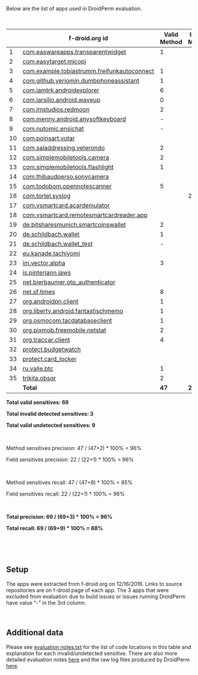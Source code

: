 Below are the list of apps used in DroidPerm evaluation.

 

|    | f-droid.org id                                                                                                           | Valid Method | Invalid Method | Undetected Method | Valid Field | Invalid Field | Undetected Field |
|----|--------------------------------------------------------------------------------------------------------------------------|--------------|----------------|-------------------|-------------|---------------|------------------|
| 1  | [com.easwareapps.transparentwidget](https://f-droid.org/packages/com.easwareapps.transparentwidget/)                     | 1            |                |                   |             |               |                  |
| 2  | [com.easytarget.micopi](https://f-droid.org/packages/com.easytarget.micopi/)                                             |              |                |                   | 9           |               | 1                |
| 3  | [com.example.tobiastrumm.freifunkautoconnect](https://f-droid.org/packages/com.example.tobiastrumm.freifunkautoconnect/) | 1            |                |                   | 1           |               |                  |
| 4  | [com.github.yeriomin.dumbphoneassistant](https://f-droid.org/packages/com.github.yeriomin.dumbphoneassistant/)           | 1            |                |                   | 6           |               |                  |
| 5  | [com.iamtrk.androidexplorer](https://f-droid.org/packages/com.iamtrk.androidexplorer/)                                   | 6            |                |                   |             |               |                  |
| 6  | [com.jarsilio.android.waveup](https://f-droid.org/packages/com.jarsilio.android.waveup/)                                 | 0            |                |                   | 0           |               |                  |
| 7  | [com.jmstudios.redmoon](https://f-droid.org/packages/com.jmstudios.redmoon/)                                             | 2            |                |                   |             |               |                  |
| 8  | [com.menny.android.anysoftkeyboard](https://f-droid.org/packages/com.menny.android.anysoftkeyboard/)                     | \-           |                |                   |             |               |                  |
| 9  | [com.nutomic.ensichat](https://f-droid.org/packages/com.nutomic.ensichat/)                                               | \-           |                |                   |             |               |                  |
| 10 | [com.poinsart.votar](https://f-droid.org/packages/com.poinsart.votar/)                                                   |              |                |                   | 1           |               |                  |
| 11 | [com.saladdressing.veterondo](https://f-droid.org/packages/com.saladdressing.veterondo/)                                 | 2            |                |                   |             |               |                  |
| 12 | [com.simplemobiletools.camera](https://f-droid.org/packages/com.simplemobiletools.camera/)                               | 2            |                |                   |             |               |                  |
| 13 | [com.simplemobiletools.flashlight](https://f-droid.org/packages/com.simplemobiletools.flashlight/)                       | 1            |                |                   |             |               |                  |
| 14 | [com.thibaudperso.sonycamera](https://f-droid.org/packages/com.thibaudperso.sonycamera/)                                 |              |                |                   |             | 1             |                  |
| 15 | [com.todobom.opennotescanner](https://f-droid.org/packages/com.todobom.opennotescanner/)                                 | 5            |                |                   |             |               |                  |
| 16 | [com.tortel.syslog](https://f-droid.org/packages/com.tortel.syslog/)                                                     |              | 2              |                   |             |               |                  |
| 17 | [com.vsmartcard.acardemulator](https://f-droid.org/packages/com.vsmartcard.acardemulator/)                               |              |                | 1                 |             |               |                  |
| 18 | [com.vsmartcard.remotesmartcardreader.app](https://f-droid.org/packages/com.vsmartcard.remotesmartcardreader.app/)       |              |                | 1                 |             |               |                  |
| 19 | [de.bitsharesmunich.smartcoinswallet](https://f-droid.org/packages/de.bitsharesmunich.smartcoinswallet/)                 | 2            |                |                   |             |               |                  |
| 20 | [de.schildbach.wallet](https://f-droid.org/packages/de.schildbach.wallet/)                                               | 1            |                |                   |             |               |                  |
| 21 | [de.schildbach.wallet_test](https://f-droid.org/packages/de.schildbach.wallet_test/)                                     | \-           |                |                   |             |               |                  |
| 22 | [eu.kanade.tachiyomi](https://f-droid.org/packages/eu.kanade.tachiyomi/)                                                 |              |                | 1                 |             |               |                  |
| 23 | [im.vector.alpha](https://f-droid.org/packages/im.vector.alpha/)                                                         | 3            |                | 2                 | 3           |               |                  |
| 24 | [is.pinterjann.jaws](https://f-droid.org/packages/is.pinterjann.jaws/)                                                   |              |                |                   | 1           |               |                  |
| 25 | [net.bierbaumer.otp_authenticator](https://f-droid.org/packages/net.bierbaumer.otp_authenticator/)                       |              |                | 1                 |             |               |                  |
| 26 | [net.sf.times](https://f-droid.org/packages/net.sf.times/)                                                               | 8            |                |                   |             |               |                  |
| 27 | [org.androidpn.client](https://f-droid.org/packages/org.androidpn.client/)                                               | 1            |                |                   |             |               |                  |
| 28 | [org.liberty.android.fantastischmemo](https://f-droid.org/packages/org.liberty.android.fantastischmemo/)                 | 1            |                |                   |             |               |                  |
| 29 | [org.osmocom.tacdatabaseclient](https://f-droid.org/packages/org.osmocom.tacdatabaseclient/)                             | 1            |                |                   |             |               |                  |
| 30 | [org.pixmob.freemobile.netstat](https://f-droid.org/packages/org.pixmob.freemobile.netstat/)                             | 2            |                | 1                 |             |               |                  |
| 31 | [org.traccar.client](https://f-droid.org/packages/org.traccar.client/)                                                   | 4            |                |                   |             |               |                  |
| 32 | [protect.budgetwatch](https://f-droid.org/packages/protect.budgetwatch/)                                                 |              |                |                   | 1           |               |                  |
| 33 | [protect.card_locker](https://f-droid.org/packages/protect.card_locker/)                                                 |              |                | 1                 |             |               |                  |
| 34 | [ru.valle.btc](https://f-droid.org/packages/ru.valle.btc/)                                                               | 1            |                |                   |             |               |                  |
| 35 | [trikita.obsqr](https://f-droid.org/packages/trikita.obsqr/)                                                             | 2            |                |                   |             |               |                  |
|    | **Total**                                                                                                                | **47**       | **2**          | **8**             | **22**      | **1**         | **1**            |

**Total valid sensitives: 69**

**Total invalid detected sensitives: 3**

**Total valid undetected sensitives: 9**

 

Method sensitives precision: 47 / (47+2) \* 100% = 96%

Field sensitives precision: 22 / (22+1) \* 100% = 96%

 

Method sensitives recall: 47 / (47+8) \* 100% = 85%

Field sensitives recall: 22 / (22+1) \* 100% = 96%

 

**Total precision: 69 / (69+3) \* 100% = 96%**

**Total recall: 69 / (69+9) \* 100% = 88%**

 

 

Setup
-----

The apps were extracted from f-droid.org on 12/16/2016. Links to source
repositories are on f-droid page of each app. The 3 apps that were excluded from
evaluation due to build issues or issues running DroidPerm have value “-” in the
3rd column.

 

Additional data
---------------

Please see [evaluation notes.txt](evaluation%20notes.txt) for the list of code
locations in this table and explanation for each invalid/undetected sensitive.
There are also more detailed evaluation notes [here](detailed%20notes) and the
raw log files produced by DroidPerm [here](DroidPerm%20raw%20logs.zip).
